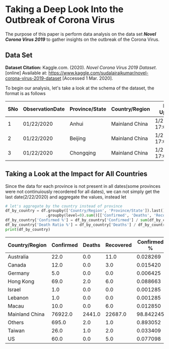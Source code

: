 # Taking a Deep Look Into the Outbreak of Corona Virus

The purpose of this paper is perform data analysis on the data set ***Novel Corona Virus 2019*** to gather insights on the outbreak of the Corona Virus.

## Data Set
**Dataset Citation:**
Kaggle.com. (2020). _Novel Corona Virus 2019 Dataset_. [online] Available at: https://www.kaggle.com/sudalairajkumar/novel-corona-virus-2019-dataset [Accessed 1 Mar. 2020].

To begin our analysis, let's take a look at the schema of the dataset, the format is as follows

SNo|ObservationDate|Province/State|Country/Region|Last Update|Confirmed|Deaths|Recovered
| --- | --- | --- | --- | --- | --- | --- | --- |
1|01/22/2020|Anhui|Mainland China|1/22/2020 17:00|1.0|0.0|0.0
2|01/22/2020|Beijing|Mainland China|1/22/2020 17:00|14.0|0.0|0.0
3|01/22/2020|Chongqing|Mainland China|1/22/2020 17:00|6.0|0.0|0.0


## Taking a Look at the Impact for All Countries
Since the data for each province is not present in all dates(some provinces were not continuiously recordered for all dates), we can not simply get the last date(2/22/2020) and aggregate the values, instead let

```python
# let's aggregate by the country instead of province  
df_by_country = df.groupby(['Country/Region', 'Province/State']).last()\  
                  .groupby(level=0).sum()[['Confirmed', 'Deaths', 'Recovered']]  
df_by_country['Confirmed %'] = df_by_country['Confirmed'] / sum(df_by_country['Confirmed']) * 100  
df_by_country['Death Ratio %'] = df_by_country['Deaths'] / df_by_country['Confirmed'] * 100  
print(df_by_country)
```

Country/Region|Confirmed|Deaths|Recovered|Confirmed %|Death Ratio %
| --- | --- | --- | --- | --- | --- |
Australia|22.0|0.0|11.0|0.028269|0.000000
Canada|12.0|0.0|3.0|0.015420|0.000000
Germany|5.0|0.0|0.0|0.006425|0.000000
Hong Kong|69.0|2.0|6.0|0.088663|2.898551
Israel|1.0|0.0|0.0|0.001285|0.000000
Lebanon|1.0|0.0|0.0|0.001285|0.000000
Macau|10.0|0.0|6.0|0.012850|0.000000
Mainland China|76922.0|2441.0|22687.0|98.842245|3.173344
Others|695.0|2.0|1.0|0.893052|0.287770
Taiwan|26.0|1.0|2.0|0.033409|3.846154
US|60.0|0.0|5.0|0.077098|0.000000
<!--stackedit_data:
eyJoaXN0b3J5IjpbLTE3Mzg1NTA0NSwtMjkyNDUzNjEsOTIwMj
QxMzc3LDEwNTcwNzg2NzddfQ==
-->